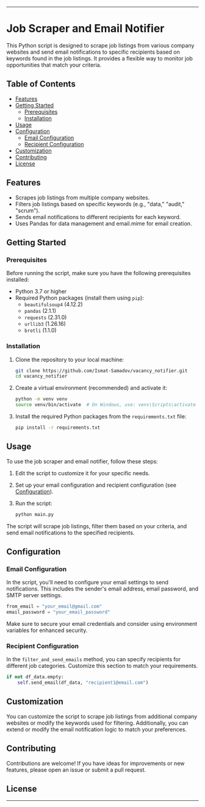 ---

# Job Scraper and Email Notifier

This Python script is designed to scrape job listings from various company websites and send email notifications to specific recipients based on keywords found in the job listings. It provides a flexible way to monitor job opportunities that match your criteria.

## Table of Contents

- [Features](#features)
- [Getting Started](#getting-started)
  - [Prerequisites](#prerequisites)
  - [Installation](#installation)
- [Usage](#usage)
- [Configuration](#configuration)
  - [Email Configuration](#email-configuration)
  - [Recipient Configuration](#recipient-configuration)
- [Customization](#customization)
- [Contributing](#contributing)
- [License](#license)

## Features

- Scrapes job listings from multiple company websites.
- Filters job listings based on specific keywords (e.g., "data," "audit," "scrum").
- Sends email notifications to different recipients for each keyword.
- Uses Pandas for data management and email.mime for email creation.

## Getting Started

### Prerequisites

Before running the script, make sure you have the following prerequisites installed:

- Python 3.7 or higher
- Required Python packages (install them using `pip`):
  - `beautifulsoup4` (4.12.2)
  - `pandas` (2.1.1)
  - `requests` (2.31.0)
  - `urllib3` (1.26.16)
  - `brotli` (1.1.0)

### Installation

1. Clone the repository to your local machine:

   ```bash
   git clone https://github.com/Ismat-Samadov/vacancy_notifier.git
   cd vacancy_notifier
   ```

2. Create a virtual environment (recommended) and activate it:

   ```bash
   python -m venv venv
   source venv/bin/activate  # On Windows, use: venv\Scripts\activate
   ```

3. Install the required Python packages from the `requirements.txt` file:

   ```bash
   pip install -r requirements.txt
   ```

## Usage

To use the job scraper and email notifier, follow these steps:

1. Edit the script to customize it for your specific needs.

2. Set up your email configuration and recipient configuration (see [Configuration](#configuration)).

3. Run the script:

   ```bash
   python main.py
   ```

The script will scrape job listings, filter them based on your criteria, and send email notifications to the specified recipients.

## Configuration

### Email Configuration

In the script, you'll need to configure your email settings to send notifications. This includes the sender's email address, email password, and SMTP server settings.

```python
from_email = "your_email@gmail.com"
email_password = "your_email_password"
```

Make sure to secure your email credentials and consider using environment variables for enhanced security.

### Recipient Configuration

In the `filter_and_send_emails` method, you can specify recipients for different job categories. Customize this section to match your requirements.

```python
if not df_data.empty:
    self.send_email(df_data, "recipient1@email.com")
```

## Customization

You can customize the script to scrape job listings from additional company websites or modify the keywords used for filtering. Additionally, you can extend or modify the email notification logic to match your preferences.

## Contributing

Contributions are welcome! If you have ideas for improvements or new features, please open an issue or submit a pull request.

## License
<!-- 
This project is licensed under the MIT License. See the [LICENSE](LICENSE) file for details. -->

---